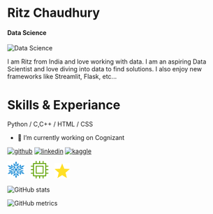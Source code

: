 # Ritz Chaudhury
#### Data Science
![Data Science](https://arturssmirnovs.github.io/github-profile-readme-generator/images/banner.png)

I am Ritz from India and love working with data. I am an aspiring Data Scientist and love diving into data to find solutions. I also enjoy new frameworks like Streamlit, Flask, etc...

# Skills & Experiance
Python / C,C++ / HTML / CSS

- 🔭 I’m currently working on Cognizant 


[<img src='https://cdn.jsdelivr.net/npm/simple-icons@3.0.1/icons/github.svg' alt='github' height='40'>](https://github.com/RitzDs)  [<img src='https://cdn.jsdelivr.net/npm/simple-icons@3.0.1/icons/linkedin.svg' alt='linkedin' height='40'>](https://www.linkedin.com/in/ritzchaudhury/)  [<img src='https://cdn.jsdelivr.net/npm/simple-icons@3.0.1/icons/kaggle.svg' alt='kaggle' height='40'>](https://www.kaggle.com/ritzchaudhury)  

<a href='https://archiveprogram.github.com/'><img src='https://raw.githubusercontent.com/acervenky/animated-github-badges/master/assets/acbadge.gif' width='40' height='40'></a> <a href='https://docs.github.com/en/developers'><img src='https://raw.githubusercontent.com/acervenky/animated-github-badges/master/assets/devbadge.gif' width='40' height='40'></a> <a href='https://stars.github.com/'><img src='https://raw.githubusercontent.com/acervenky/animated-github-badges/master/assets/starbadge.gif' width='35' height='35'></a> 

![GitHub stats](https://github-readme-stats.vercel.app/api?username=RitzDs&show_icons=true)  

![GitHub metrics](https://metrics.lecoq.io/RitzDs)  
